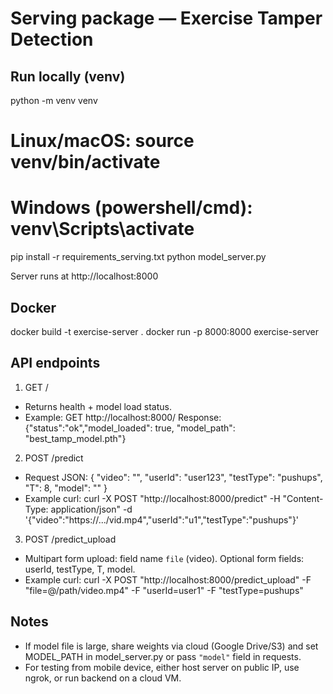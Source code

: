 # Serving package — Exercise Tamper Detection

## Run locally (venv)
python -m venv venv
# Linux/macOS: source venv/bin/activate
# Windows (powershell/cmd): venv\Scripts\activate
pip install -r requirements_serving.txt
python model_server.py

Server runs at http://localhost:8000

## Docker
docker build -t exercise-server .
docker run -p 8000:8000 exercise-server

## API endpoints

1) GET /
- Returns health + model load status.
- Example:
  GET http://localhost:8000/
  Response: {"status":"ok","model_loaded": true, "model_path": "best_tamp_model.pth"}

2) POST /predict
- Request JSON:
  {
    "video": "<http-url-or-local-path-to-video>",
    "userId": "user123",
    "testType": "pushups",
    "T": 8,
    "model": "<optional model path override>"
  }
- Example curl:
  curl -X POST "http://localhost:8000/predict" -H "Content-Type: application/json" -d '{"video":"https://.../vid.mp4","userId":"u1","testType":"pushups"}'

3) POST /predict_upload
- Multipart form upload: field name `file` (video). Optional form fields: userId, testType, T, model.
- Example curl:
  curl -X POST "http://localhost:8000/predict_upload" -F "file=@/path/video.mp4" -F "userId=user1" -F "testType=pushups"

## Notes
- If model file is large, share weights via cloud (Google Drive/S3) and set MODEL_PATH in model_server.py or pass `"model"` field in requests.
- For testing from mobile device, either host server on public IP, use ngrok, or run backend on a cloud VM.
